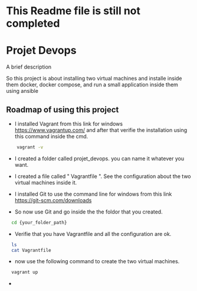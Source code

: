 # This Readme file is still not completed

# Projet Devops

A brief description

So this project is about installing two virtual machines and installe inside them docker, docker compose, and run a small application inside them using ansible

## Roadmap of using this project

- I installed Vagrant from this link for windows https://www.vagrantup.com/ and after that verifie the installation using this command inside the cmd.

```bash
    vagrant -v
```

- I created a folder called projet_devops. you can name it whatever you want.

- I created a file called " Vagrantfile ". See the configuration about the two virtual machines inside it.

- I installed Git to use the command line for windows from this link https://git-scm.com/downloads

- So now use Git and go inside the the foldor that you created.

```bash
  cd {your_folder_path}
```

- Verifie that you have Vagrantfile and all the configuration are ok.
```bash
  ls
  cat Vagrantfile
```
- now use the following command to create the two virtual machines.

```bash
  vagrant up
```
- 

